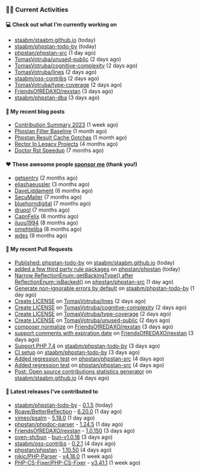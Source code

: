 ### 👨‍💻 Current Activities


#### 💻 Check out what I'm currently working on

- [staabm/staabm.github.io](https://github.com/staabm/staabm.github.io) (today)
- [staabm/phpstan-todo-by](https://github.com/staabm/phpstan-todo-by) (today)
- [phpstan/phpstan-src](https://github.com/phpstan/phpstan-src) (1 day ago)
- [TomasVotruba/unused-public](https://github.com/TomasVotruba/unused-public) (2 days ago)
- [TomasVotruba/cognitive-complexity](https://github.com/TomasVotruba/cognitive-complexity) (2 days ago)
- [TomasVotruba/lines](https://github.com/TomasVotruba/lines) (2 days ago)
- [staabm/oss-contribs](https://github.com/staabm/oss-contribs) (2 days ago)
- [TomasVotruba/type-coverage](https://github.com/TomasVotruba/type-coverage) (2 days ago)
- [FriendsOfREDAXO/rexstan](https://github.com/FriendsOfREDAXO/rexstan) (3 days ago)
- [staabm/phpstan-dba](https://github.com/staabm/phpstan-dba) (3 days ago)


#### 📜 My recent blog posts

- [Contribution Summary 2023](https://staabm.github.io/2023/12/07/contribution-summary-2023.html) (1 week ago)
- [Phpstan Filter Baseline](https://staabm.github.io/2023/10/30/phpstan-filter-baseline.html) (1 month ago)
- [Phpstan Result Cache Gotchas](https://staabm.github.io/2023/10/21/phpstan-result-cache-gotchas.html) (1 month ago)
- [Rector In Legacy Projects](https://staabm.github.io/2023/07/23/rector-in-legacy-projects.html) (4 months ago)
- [Doctor Rst Speedup](https://staabm.github.io/2023/05/18/doctor-rst-speedup.html) (7 months ago)


#### ❤️ These awesome people [sponsor me](https://github.com/sponsors/staabm) (thank you!)

- [getsentry](https://github.com/getsentry) (2 months ago)
- [eliashaeussler](https://github.com/eliashaeussler) (3 months ago)
- [DaveLiddament](https://github.com/DaveLiddament) (6 months ago)
- [SecuMailer](https://github.com/SecuMailer) (7 months ago)
- [bluehorndigital](https://github.com/bluehorndigital) (7 months ago)
- [drupol](https://github.com/drupol) (7 months ago)
- [CapnFelix](https://github.com/CapnFelix) (8 months ago)
- [iluuu1994](https://github.com/iluuu1994) (8 months ago)
- [omphteliba](https://github.com/omphteliba) (8 months ago)
- [wdes](https://github.com/wdes) (9 months ago)


#### 🔨 My recent Pull Requests

- [Published: phpstan-todo-by](https://github.com/staabm/staabm.github.io/pull/108) on [staabm/staabm.github.io](https://github.com/staabm/staabm.github.io) (today)
- [added a few third party rule packages](https://github.com/phpstan/phpstan/pull/10318) on [phpstan/phpstan](https://github.com/phpstan/phpstan) (today)
- [Narrow ReflectionEnum::getBackingType() after ReflectionEnum::isBacked()](https://github.com/phpstan/phpstan-src/pull/2830) on [phpstan/phpstan-src](https://github.com/phpstan/phpstan-src) (1 day ago)
- [Generate non-ignorable errors by default](https://github.com/staabm/phpstan-todo-by/pull/8) on [staabm/phpstan-todo-by](https://github.com/staabm/phpstan-todo-by) (1 day ago)
- [Create LICENSE](https://github.com/TomasVotruba/lines/pull/37) on [TomasVotruba/lines](https://github.com/TomasVotruba/lines) (2 days ago)
- [Create LICENSE](https://github.com/TomasVotruba/cognitive-complexity/pull/5) on [TomasVotruba/cognitive-complexity](https://github.com/TomasVotruba/cognitive-complexity) (2 days ago)
- [Create LICENSE](https://github.com/TomasVotruba/type-coverage/pull/25) on [TomasVotruba/type-coverage](https://github.com/TomasVotruba/type-coverage) (2 days ago)
- [Create LICENSE](https://github.com/TomasVotruba/unused-public/pull/96) on [TomasVotruba/unused-public](https://github.com/TomasVotruba/unused-public) (2 days ago)
- [composer normalize](https://github.com/FriendsOfREDAXO/rexstan/pull/632) on [FriendsOfREDAXO/rexstan](https://github.com/FriendsOfREDAXO/rexstan) (3 days ago)
- [support comments with expiration date](https://github.com/FriendsOfREDAXO/rexstan/pull/631) on [FriendsOfREDAXO/rexstan](https://github.com/FriendsOfREDAXO/rexstan) (3 days ago)
- [Support PHP 7.4](https://github.com/staabm/phpstan-todo-by/pull/2) on [staabm/phpstan-todo-by](https://github.com/staabm/phpstan-todo-by) (3 days ago)
- [CI setup](https://github.com/staabm/phpstan-todo-by/pull/1) on [staabm/phpstan-todo-by](https://github.com/staabm/phpstan-todo-by) (3 days ago)
- [Added regression test](https://github.com/phpstan/phpstan-src/pull/2827) on [phpstan/phpstan-src](https://github.com/phpstan/phpstan-src) (4 days ago)
- [Added regression test](https://github.com/phpstan/phpstan-src/pull/2826) on [phpstan/phpstan-src](https://github.com/phpstan/phpstan-src) (4 days ago)
- [Post: Open source contributions statistics generator](https://github.com/staabm/staabm.github.io/pull/107) on [staabm/staabm.github.io](https://github.com/staabm/staabm.github.io) (4 days ago)


#### 🔭 Latest releases I've contributed to

- [staabm/phpstan-todo-by](https://github.com/staabm/phpstan-todo-by) - [0.1.5](https://github.com/staabm/phpstan-todo-by/releases/tag/0.1.5) (today)
- [Roave/BetterReflection](https://github.com/Roave/BetterReflection) - [6.20.0](https://github.com/Roave/BetterReflection/releases/tag/6.20.0) (1 day ago)
- [vimeo/psalm](https://github.com/vimeo/psalm) - [5.18.0](https://github.com/vimeo/psalm/releases/tag/5.18.0) (1 day ago)
- [phpstan/phpdoc-parser](https://github.com/phpstan/phpdoc-parser) - [1.24.5](https://github.com/phpstan/phpdoc-parser/releases/tag/1.24.5) (1 day ago)
- [FriendsOfREDAXO/rexstan](https://github.com/FriendsOfREDAXO/rexstan) - [1.0.150](https://github.com/FriendsOfREDAXO/rexstan/releases/tag/1.0.150) (3 days ago)
- [oven-sh/bun](https://github.com/oven-sh/bun) - [bun-v1.0.18](https://github.com/oven-sh/bun/releases/tag/bun-v1.0.18) (3 days ago)
- [staabm/oss-contribs](https://github.com/staabm/oss-contribs) - [0.2.1](https://github.com/staabm/oss-contribs/releases/tag/0.2.1) (4 days ago)
- [phpstan/phpstan](https://github.com/phpstan/phpstan) - [1.10.50](https://github.com/phpstan/phpstan/releases/tag/1.10.50) (4 days ago)
- [nikic/PHP-Parser](https://github.com/nikic/PHP-Parser) - [v4.18.0](https://github.com/nikic/PHP-Parser/releases/tag/v4.18.0) (1 week ago)
- [PHP-CS-Fixer/PHP-CS-Fixer](https://github.com/PHP-CS-Fixer/PHP-CS-Fixer) - [v3.41.1](https://github.com/PHP-CS-Fixer/PHP-CS-Fixer/releases/tag/v3.41.1) (1 week ago)
